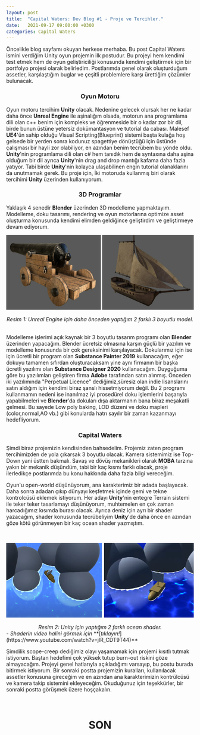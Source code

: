 ```yaml
---
layout: post
title:  "Capital Waters: Dev Blog #1 - Proje ve Tercihler."
date:   2021-09-17 09:00:00 +0300
categories: Capital Waters
---
```

Öncelikle blog sayfamı okuyan herkese merhaba. Bu post Capital Waters ismini verdiğim Unity oyun projemin ilk postudur. Bu projeyi hem kendimi test etmek hem de oyun geliştiriciliği konusunda kendimi geliştirmek için bir portfolyo projesi olarak belirledim. Postlarımda genel olarak oluşturduğum assetler, karşılaştığım buglar ve çeşitli problemlere karşı ürettiğim çözümler bulunacak. 

<center><h3>Oyun Motoru</h3></center>

Oyun motoru tercihim **Unity** olacak. Nedenine gelecek olursak her ne kadar daha önce **Unreal Engine** ile aşinalığım olsada, motorun ana programlama dili olan c++ benim için kompleks ve öğrenmeside bir o kadar zor bir dil, birde bunun üstüne yetersiz dokümantasyon ve tutorial da cabası. Malesef **UE4**'ün sahip olduğu Visual Scripting(Blueprint) sistemi başta kulağa hoş gelsede bir yerden sonra kodunuz spagettiye dönüştüğü için üstünde çalışması bir hayli zor olabiliyor, en azından benim tecrübem bu yönde oldu. **Unity**'nin programlama dili olan c# hem tanıdık hem de syntaxına daha aşina olduğum bir dil ayrıca **Unity**'nin drag and drop mantığı kafama daha fazla yatıyor. Tabi birde **Unity**'nin kolayca ulaşabilinen engin tutorial olanaklarını da unutmamak gerek. Bu proje için, İki motoruda kullanmış biri olarak tercihimi **Unity** üzerinden kullanıyorum.

<center><h3>3D Programlar</h3></center>

Yaklaşık 4 senedir **Blender** üzerinden 3D modelleme yapmaktayım. Modelleme, doku tasarımı, rendering ve oyun motorlarına optimize asset oluşturma konusunda kendimi elimden geldiğince geliştirdim ve geliştirmeye devam ediyorum.

<p align="center">
  <img width="600" height="200" src="/images/port-gemi-top.png">
</p>
<center><em>Resim 1: Unreal Engine için daha önceden yaptığım 2 farklı 3 boyutlu model.</em></center>
&nbsp;

Modelleme işlerimi açık kaynak bir 3 boyutlu tasarım programı olan **Blender** üzerinden yapacağım. Blender ücretsiz olmasına karşın güçlü bir yazılım ve modelleme konusunda bir çok gereksinimi karşılayacak. Dokularımız için ise için ücretli bir program olan **Substance Painter 2019** kullanacağım, eğer dokuyu tamamen sıfırdan oluşturacaksam yine aynı firmanın bir başka ücretli yazılımı olan **Substance Designer 2020** kullanacağım. Duyguğuma göre bu yazılımları geliştiren firma **Adobe** tarafından satın alınmış. Önceden iki yazılımında "Perpetual Licence" dediğimiz,süresiz olan indie lisanslarını satın aldığım için kendimi biraz şanslı hissetmiyorum değil. Bu 2 programı kullanmamın nedeni ise inanılmaz iyi prosedürel doku işlemlerini başarıyla yapabilmeleri ve **Blender**'da dokuları dışa aktarmanın bana biraz meşakatli gelmesi. Bu sayede Low poly baking, LOD düzeni ve doku mapleri (color,normal,AO vb.) gibi konularda hatrı sayılır bir zaman kazanmayı hedefliyorum.

<center><h3>Capital Waters</h3></center>

Şimdi biraz projemizin kendisinden bahsedelim. Projemiz zaten program tercihimizden de yola çıkarsak 3 boyutlu olacak. Kamera sistemimiz ise Top-Down yani üstten bakmalı. Savaş ve dövüş mekanikleri olarak **MOBA** tarzına yakın bir mekanik düşündüm, tabi bir kaç kısmı farklı olacak, proje ilerledikçe postlarımda bu konu hakkında daha fazla bilgi vereceğim.

Oyun'u open-world düşünüyorum, ana karakterimiz bir adada başlayacak. Daha sonra adadan çıkıp dünyayı keşfetmek içinde gemi ve tekne kontrolcüsü eklemek istiyorum. Her adayı **Unity**'nin entegre Terrain sistemi ile teker teker tasarlamayı düşünüyorum, muhtemelen en çok zaman harcadığımız kısımda burası olacak. Ayrıca deniz için ayrı bir shader yazacağım, shader konusunda tecrübeliyim **Unity**'de daha önce en azından göze kötü görünmeyen bir kaç ocean shader yazmıştım.

&nbsp;
<p align="center">
  <img width="600" height="200" src="/images/port-ocean-shader.png">
</p>
<center><em>Resim 2: Unity için yaptığım 2 farklı ocean shader.</em></center>
<em>- Shaderin video halini görmek için</em> **[<em>tıklayın!</em>](https://www.youtube.com/watch?v=jlR_CDT9T44)**
&nbsp;

Şimdilik scope-creep dediğimiz olayı yaşamamak için projemi kısıtlı tutmak istiyorum. Baştan hedefimi çok yüksek tutup burn-out riskini göze almayacağım. Projeyi genel hatlarıyla açıkladığımı varsayıp, bu postu burada bitirmek istiyorum. Bir sonraki postta projemizin kuralları, kullanılacak assetler konusuna gireceğim ve en azından ana karakterimizin kontrülcüsü ve kamera takip sistemini ekleyeceğim. Okuduğunuz için teşekkürler, bir sonraki postta görüşmek üzere hoşçakalın.
&nbsp;


&nbsp;
<center><h1>SON</h1></center>